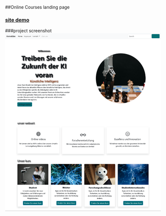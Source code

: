 ##Online Courses landing page

### [site demo](https://linamohamed89.github.io/K-nstliche-Intelligenz-landing-page/)

###project screenshot
![](https://github.com/Linamohamed89/K-nstliche-Intelligenz/blob/main/screenShot.png)

